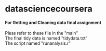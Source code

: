 # datasciencecoursera
#### For Getting and Cleaning data final assignment
Pleas refer to these file in the "main"  
The final tidy data is named "tidydata.txt"  
The script named "runanalysis.r"  
 
